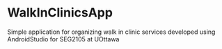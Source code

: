 # WalkInClinicsApp
Simple application for organizing walk in clinic services developed using AndroidStudio for SEG2105 at UOttawa
